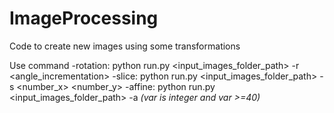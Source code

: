 # ImageProcessing
Code to create new images using some transformations

Use command
	-rotation: 	python run.py  <input_images_folder_path>  -r  <number>    <angle_incrementation> 
	-slice:		python run.py  <input_images_folder_path>  -s  <number_x>  <number_y> 
	-affine:	python run.py  <input_images_folder_path>  -a  <var>     (var is integer and var >=40)

